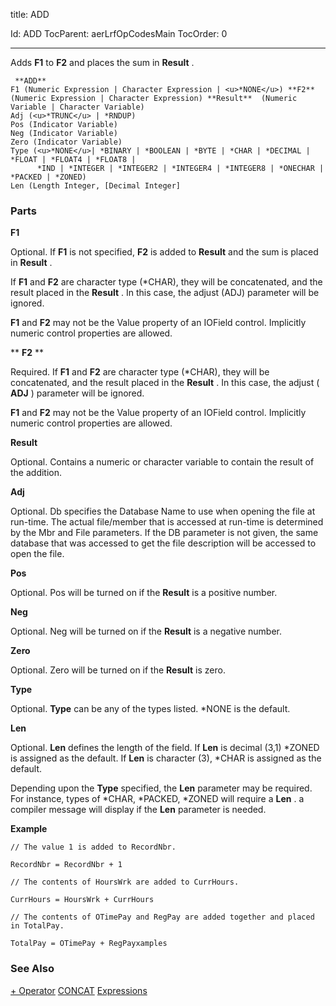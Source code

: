 
title: ADD

Id: ADD
TocParent: aerLrfOpCodesMain
TocOrder: 0


---

Adds **F1** to **F2** and places the sum in **Result** .

```
 **ADD** 
F1 (Numeric Expression | Character Expression | <u>*NONE</u>) **F2**  (Numeric Expression | Character Expression) **Result**  (Numeric Variable | Character Variable)
Adj (<u>*TRUNC</u> | *RNDUP)
Pos (Indicator Variable)
Neg (Indicator Variable)
Zero (Indicator Variable)
Type (<u>*NONE</u>| *BINARY | *BOOLEAN | *BYTE | *CHAR | *DECIMAL | *FLOAT | *FLOAT4 | *FLOAT8 |
      *IND | *INTEGER | *INTEGER2 | *INTEGER4 | *INTEGER8 | *ONECHAR | *PACKED | *ZONED)
Len (Length Integer, [Decimal Integer]
```

### Parts

**F1** 

Optional. If **F1** is not specified, **F2** is added to **Result** and the sum is placed in **Result** . 

If **F1** and **F2** are character type (*CHAR), they will be concatenated, and the result placed in the **Result** . In this case, the adjust (ADJ) parameter will be ignored. 

**F1** and **F2** may not be the Value property of an IOField control. Implicitly numeric control properties are allowed.


** **F2** ** 

Required. If **F1** and **F2** are character type (*CHAR), they will be concatenated, and the result placed in the **Result** . In this case, the adjust ( **ADJ** ) parameter will be ignored. 

**F1** and **F2** may not be the Value property of an IOField control. Implicitly numeric control properties are allowed.


**Result** 

Optional. Contains a numeric or character variable to contain the result of the addition.


**Adj** 

Optional. Db specifies the Database Name to use when opening the file at run-time. The actual file/member that is accessed at run-time is determined by the Mbr and File parameters. If the DB parameter is not given, the same database that was accessed to get the file description will be accessed to open the file.


**Pos** 

Optional. Pos will be turned on if the **Result** is a positive number.


**Neg** 

Optional. Neg will be turned on if the **Result** is a negative number.


**Zero** 

Optional. Zero will be turned on if the **Result** is zero.


**Type** 

Optional. **Type** can be any of the types listed. *NONE is the default.


**Len** 

Optional. **Len** defines the length of the field. If **Len** is decimal (3,1) *ZONED is assigned as the default. If **Len** is character (3), *CHAR is assigned as the default. 

Depending upon the **Type** specified, the **Len** parameter may be required. For instance, types of *CHAR, *PACKED, *ZONED will require a **Len** . a compiler message will display if the **Len** parameter is needed.


**Example** 

```
// The value 1 is added to RecordNbr.

RecordNbr = RecordNbr + 1

// The contents of HoursWrk are added to CurrHours.

CurrHours = HoursWrk + CurrHours

// The contents of OTimePay and RegPay are added together and placed in TotalPay.

TotalPay = OTimePay + RegPayxamples 
```

### See Also
[+ Operator](Plus_Operator.html)
[CONCAT](CONCAT.html)
[Expressions](Expressions.html) 
